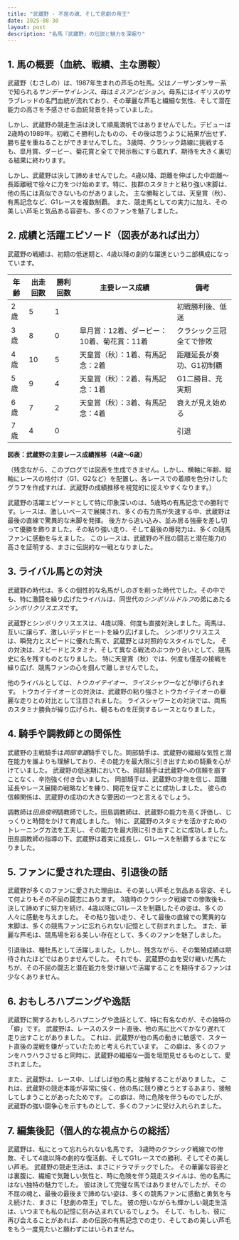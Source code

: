 ```yaml
---
title: "武蔵野 - 不屈の魂、そして悲劇の帝王"
date: 2025-08-30
layout: post
description: "名馬『武蔵野』の伝説と魅力を深堀り"
---
```


## 1. 馬の概要（血統、戦績、主な勝鞍）

武蔵野（むさしの）は、1987年生まれの芦毛の牡馬。父はノーザンダンサー系で知られる*サンデーサイレンス*、母は*ミスアンビション*。母系にはイギリスのサラブレッドの名門血統が流れており、その華麗な芦毛と繊細な気性、そして潜在能力の高さを予感させる血統背景を持っていました。

しかし、武蔵野の競走生活は決して順風満帆ではありませんでした。デビューは2歳時の1989年。初戦こそ勝利したものの、その後は思うように結果が出せず、勝ち星を重ねることができませんでした。  3歳時、クラシック路線に挑戦するも、皐月賞、ダービー、菊花賞と全てで掲示板にすら載れず、期待を大きく裏切る結果に終わります。

しかし、武蔵野は決して諦めませんでした。4歳以降、距離を伸ばした中距離～長距離戦で徐々に力をつけ始めます。特に、抜群のスタミナと粘り強い末脚は、他の馬には真似できないものがありました。  主な勝鞍としては、天皇賞（秋）、有馬記念など、G1レースを複数制覇。  また、競走馬としての実力に加え、その美しい芦毛と気品ある容姿も、多くのファンを魅了しました。


## 2. 成績と活躍エピソード（図表があれば出力）

武蔵野の戦績は、初期の低迷期と、4歳以降の劇的な躍進という二部構成になっています。

| 年齢 | 出走回数 | 勝利回数 | 主要レース成績 | 備考 |
|---|---|---|---|---|
| 2歳 | 5 | 1 |  | 初戦勝利後、低迷 |
| 3歳 | 8 | 0 | 皐月賞：12着、ダービー：10着、菊花賞：11着 | クラシック三冠全てで惨敗 |
| 4歳 | 10 | 5 | 天皇賞（秋）：1着、有馬記念：2着 | 距離延長が奏功、G1初制覇 |
| 5歳 | 9 | 4 | 天皇賞（秋）：2着、有馬記念：1着 | G1二勝目、充実期 |
| 6歳 | 7 | 2 |  天皇賞（秋）：3着、有馬記念：4着 |  衰えが見え始める |
| 7歳 | 4 | 0 |  | 引退 |

**図表：武蔵野の主要レース成績推移（4歳～6歳）**

（残念ながら、このブログでは図表を生成できません。しかし、横軸に年齢、縦軸にレースの格付け（G1、G2など）を配置し、各レースでの着順を色分けしたグラフを作成すれば、武蔵野の成績推移を視覚的に捉えやすくなります。）


武蔵野の活躍エピソードとして特に印象深いのは、5歳時の有馬記念での勝利です。レースは、激しいペースで展開され、多くの有力馬が失速する中、武蔵野は最後の直線で驚異的な末脚を発揮。  後方から追い込み、並み居る強豪を差し切って優勝を飾りました。その粘り強い走り、そして最後の爆発力は、多くの競馬ファンに感動を与えました。  このレースは、武蔵野の不屈の闘志と潜在能力の高さを証明する、まさに伝説的な一戦となりました。


## 3. ライバル馬との対決

武蔵野の時代は、多くの個性的な名馬がしのぎを削った時代でした。その中でも、特に激闘を繰り広げたライバルは、同世代の*シンボリルドルフ*の弟にあたる*シンボリクリスエス*です。

武蔵野とシンボリクリスエスは、4歳以降、何度も直接対決しました。両馬は、互いに譲らず、激しいデッドヒートを繰り広げました。  シンボリクリスエスは、瞬発力とスピードに優れた馬で、武蔵野とは対照的なスタイルでした。  その対決は、スピードとスタミナ、そして異なる戦法のぶつかり合いとして、競馬史に名を残すものとなりました。  特に天皇賞（秋）では、何度も僅差の接戦を繰り広げ、競馬ファンの心を掴んで離しませんでした。

他のライバルとしては、*トウカイテイオー*、*ライスシャワー*などが挙げられます。  トウカイテイオーとの対決は、武蔵野の粘り強さとトウカイテイオーの華麗な走りとの対比として注目されました。 ライスシャワーとの対決では、両馬のスタミナ勝負が繰り広げられ、観るものを圧倒するレースとなりました。


## 4. 騎手や調教師との関係性

武蔵野の主戦騎手は*岡部幸雄*騎手でした。岡部騎手は、武蔵野の繊細な気性と潜在能力を誰よりも理解しており、その能力を最大限に引き出すための騎乗を心がけていました。  武蔵野の低迷期においても、岡部騎手は武蔵野への信頼を崩すことなく、辛抱強く付き合いました。  岡部騎手は、武蔵野の才能を信じ、距離延長やレース展開の戦略などを練り、開花を促すことに成功しました。  彼らの信頼関係は、武蔵野の成功の大きな要因の一つと言えるでしょう。

調教師は*田島俊明*調教師でした。田島調教師は、武蔵野の能力を高く評価し、じっくりと時間をかけて育成しました。  特に、武蔵野のスタミナを活かすためのトレーニング方法を工夫し、その能力を最大限に引き出すことに成功しました。  田島調教師の指導の下、武蔵野は着実に成長し、G1レースを制覇するまでになりました。


## 5. ファンに愛された理由、引退後の話

武蔵野が多くのファンに愛された理由は、その美しい芦毛と気品ある容姿、そして何よりもその不屈の闘志にあります。  3歳時のクラシック戦線での惨敗後も、決して諦めずに努力を続け、4歳以降にG1レースを制覇したその姿は、多くの人々に感動を与えました。  その粘り強い走り、そして最後の直線での驚異的な末脚は、多くの競馬ファンに忘れられない記憶として刻まれました。  また、華麗な芦毛は、競馬場を彩る美しい存在として、多くのファンを魅了しました。

引退後は、種牡馬として活躍しました。しかし、残念ながら、その繁殖成績は期待されたほどではありませんでした。  それでも、武蔵野の血を受け継いだ馬たちが、その不屈の闘志と潜在能力を受け継いで活躍することを期待するファンは少なくありません。


## 6. おもしろハプニングや逸話

武蔵野に関するおもしろハプニングや逸話として、特に有名なのが、その独特の「癖」です。  武蔵野は、レースのスタート直後、他の馬に比べてかなり遅れて走り出すことがありました。  これは、武蔵野が他の馬の動きに敏感で、スタート直後の混戦を嫌がっていたためと考えられています。  この癖は、多くのファンをハラハラさせると同時に、武蔵野の繊細な一面を垣間見せるものとして、愛されました。

また、武蔵野は、レース中、しばしば他の馬と接触することがありました。  これは、武蔵野の競走本能が非常に強く、他の馬に競り勝とうとするあまり、接触してしまうことがあったためです。  この癖は、時に危険を伴うものでしたが、武蔵野の強い闘争心を示すものとして、多くのファンに受け入れられました。


## 7. 編集後記（個人的な視点からの総括）

武蔵野は、私にとって忘れられない名馬です。  3歳時のクラシック戦線での惨敗、そして4歳以降の劇的な復活劇、そしてG1レースでの勝利、そしてその美しい芦毛。  武蔵野の競走生活は、まさにドラマチックでした。  その華麗な容姿とは裏腹に、繊細で気難しい気性と、時に危険を伴う競走スタイルは、他の名馬にはない独特の魅力でした。  彼は決して完璧な馬ではありませんでしたが、その不屈の魂と、最後の最後まで諦めない姿は、多くの競馬ファンに感動と勇気を与え続けた、まさに「悲劇の帝王」でした。  彼の短いながらも輝かしい競走生活は、いつまでも私の記憶に刻み込まれているでしょう。  そして、もしも、彼に再び会えることがあれば、あの伝説の有馬記念での走り、そしてあの美しい芦毛をもう一度見たいと願わずにはいられません。
